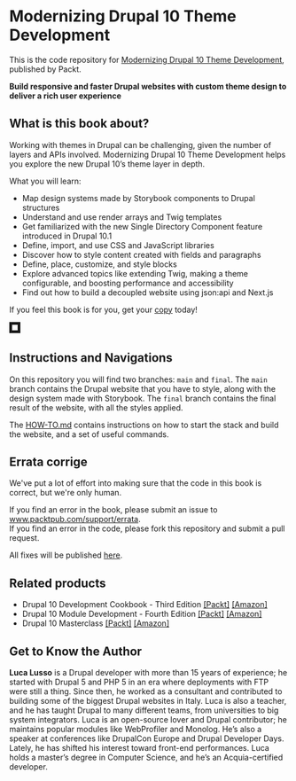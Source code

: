 # Modernizing Drupal 10 Theme Development

<a href="https://www.packtpub.com/product/modernizing-drupal-10-theme-development/9781803238098"><img src="https://m.media-amazon.com/images/I/41GXkrGsgpL._SX403_BO1,204,203,200_.jpg" alt="" height="256px" align="right"></a>

This is the code repository for [Modernizing Drupal 10 Theme Development](https://www.packtpub.com/product/modernizing-drupal-10-theme-development/9781803238098), published by Packt.

**Build responsive and faster Drupal websites with custom theme design to deliver a rich user experience**

## What is this book about?
Working with themes in Drupal can be challenging, given the number of layers and APIs involved. Modernizing Drupal 10 Theme Development helps you explore the new Drupal 10’s theme layer in depth.

What you will learn:
* Map design systems made by Storybook components to Drupal structures
* Understand and use render arrays and Twig templates
* Get familiarized with the new Single Directory Component feature introduced in Drupal 10.1
* Define, import, and use CSS and JavaScript libraries
* Discover how to style content created with fields and paragraphs
* Define, place, customize, and style blocks
* Explore advanced topics like extending Twig, making a theme configurable, and boosting performance and accessibility
* Find out how to build a decoupled website using json:api and Next.js

If you feel this book is for you, get your [copy](https://packt.link/CGNe7) today!

<a href="https://www.packtpub.com/?utm_source=github&utm_medium=banner&utm_campaign=GitHubBanner"><img src="https://raw.githubusercontent.com/PacktPublishing/GitHub/master/GitHub.png"
alt="https://www.packtpub.com/" border="5" /></a>

## Instructions and Navigations
On this repository you will find two branches: `main` and `final`. The `main` branch contains the Drupal website that
you have to style, along with the design system made with Storybook. The `final` branch contains the final result of the
website, with all the styles applied.

The [HOW-TO.md](HOW-TO.md) contains instructions on how to start the stack and build the website, and a set of useful
commands.

## Errata corrige

We've put a lot of effort into making sure that the code in this book is correct, but we're only human.

If you find an error in the book, please submit an issue to www.packtpub.com/support/errata. \
If you find an error in the code, please fork this repository and submit a pull request.

All fixes will be published [here](ERRATA.md).

## Related products
* Drupal 10 Development Cookbook - Third Edition [[Packt]](https://www.packtpub.com/product/drupal-10-development-cookbook-third-edition/9781803234960) [[Amazon]](https://www.amazon.com/dp/1803234962)
* Drupal 10 Module Development - Fourth Edition [[Packt]](https://www.packtpub.com/product/drupal-10-module-development-fourth-edition/9781837631803) [[Amazon]](https://www.amazon.com/dp/1837631808)
* Drupal 10 Masterclass [[Packt]](https://www.packtpub.com/product/drupal-10-masterclass/9781837633104) [[Amazon]](https://www.amazon.com/dp/B0BNNS7JCM)

## Get to Know the Author
**Luca Lusso**
is a Drupal developer with more than 15 years of experience; he started with Drupal 5 and PHP 5 in an era where
deployments with FTP were still a thing. Since then, he worked as a consultant and contributed to building some of the
biggest Drupal websites in Italy. Luca is also a teacher, and he has taught Drupal to many different teams, from
universities to big system integrators. Luca is an open-source lover and Drupal contributor; he maintains popular
modules like WebProfiler and Monolog. He’s also a speaker at conferences like DrupalCon Europe and Drupal Developer
Days. Lately, he has shifted his interest toward front-end performances. Luca holds a master’s degree in Computer
Science, and he’s an Acquia-certified developer.
